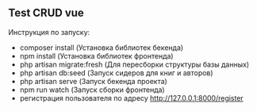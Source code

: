 ## Test CRUD vue

Инструкция по запуску:

- composer install (Установка библиотек бекенда)
- npm install (Установка библиотек фронтенда)
- php artisan migrate:fresh (Для пересборки структуры базы данных)
- php artisan db:seed (Запуск сидеров для книг и авторов)
- php artisan serve (Запуск бекенда проекта)
- npm run watch (Запуск сборки фронтенда)
- регистрация пользователя по адресу http://127.0.0.1:8000/register


